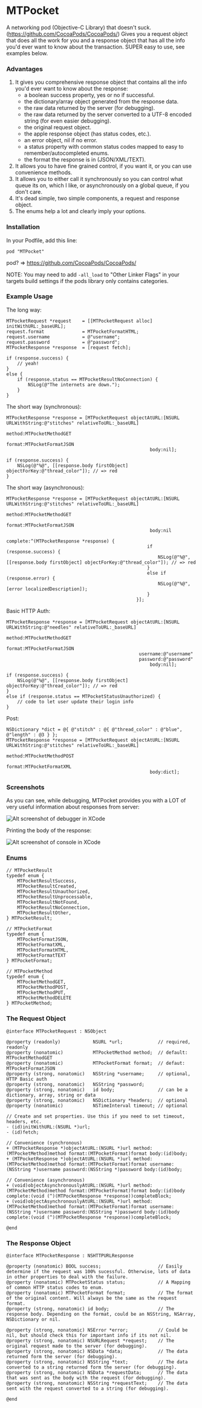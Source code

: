 MTPocket
========

A networking pod (Objective-C Library) that doesn't suck. (https://github.com/CocoaPods/CocoaPods/)
Gives you a request object that does all the work for you and a response object that has all the info you'd ever want to know about the transaction.
SUPER easy to use, see examples below.

### Advantages

1. It gives you comprehensive response object that contains all the info you'd ever want to know about the response:
	- a boolean success property, yes or no if successful.
	- the dictionary/array object generated from the response data.
	- the raw data returned by the server (for debugging).
	- the raw data returned by the server converted to a UTF-8 encoded string (for even easier debugging).
	- the original request object.
	- the apple response object (has status codes, etc.).
	- an error object, nil if no error.
	- a status property with common status codes mapped to easy to remember/autocompleted enums.
	- the format the response is in (JSON/XML/TEXT).
2. It allows you to have fine grained control, if you want it, or you can use convenience methods.
3. It allows you to either call it synchronously so you can control what queue its on, which I like, or asynchronously on a global queue, if you don't care.
4. It's dead simple, two simple components, a request and response object.
5. The enums help a lot and clearly imply your options.


### Installation

In your Podfile, add this line:

    pod "MTPocket"

pod? => https://github.com/CocoaPods/CocoaPods/

NOTE: You may need to add `-all_load` to "Other Linker Flags" in your targets build settings if the pods library only contains categories.

### Example Usage

The long way:

	MTPocketRequest *request	= [[MTPocketRequest alloc] initWithURL:_baseURL];
	request.format				= MTPocketFormatHTML;
	request.username			= @"username";
	request.password			= @"password";
	MTPocketResponse *response	= [request fetch];
	
	if (response.success) {
		// yeah!
	}
	else {
		if (response.status == MTPocketResultNoConnection) {
			NSLog(@"The internets are down.");
		}
	}

The short way (synchronous):

	MTPocketResponse *response = [MTPocketRequest objectAtURL:[NSURL URLWithString:@"stitches" relativeToURL:_baseURL]
													   method:MTPocketMethodGET
													   format:MTPocketFormatJSON
														 body:nil];
														
	if (response.success) {
		NSLog(@"%@", [[response.body firstObject] objectForKey:@"thread_color"]); // => red
	}

The short way (asynchronous):

	MTPocketResponse *response = [MTPocketRequest objectAtURL:[NSURL URLWithString:@"stitches" relativeToURL:_baseURL]
													   method:MTPocketMethodGET
													   format:MTPocketFormatJSON
														 body:nil
													 complete:^(MTPocketResponse *response) {
														if (response.success) {
															NSLog(@"%@", [[response.body firstObject] objectForKey:@"thread_color"]); // => red
														}
														else if (response.error) {
															NSLog(@"%@", [error localizedDescription]);
														}
													}];

Basic HTTP Auth:

	MTPocketResponse *response = [MTPocketRequest objectAtURL:[NSURL URLWithString:@"needles" relativeToURL:_baseURL]
													   method:MTPocketMethodGET
													   format:MTPocketFormatJSON
													 username:@"username"
													 password:@"password"
														 body:nil];
														
	if (response.success) {
		NSLog(@"%@", [[response.body firstObject] objectForKey:@"thread_color"]); // => red
	}
	else if (response.status == MTPocketStatusUnauthorized) {
		// code to let user update their login info
	}

Post:

	NSDictionary *dict = @{ @"stitch" : @{ @"thread_color" : @"blue", @"length" : @3 } };
	MTPocketResponse *response = [MTPocketRequest objectAtURL:[NSURL URLWithString:@"stitches" relativeToURL:_baseURL]
													   method:MTPocketMethodPOST
													   format:MTPocketFormatXML
														 body:dict];

### Screenshots

As you can see, while debugging, MTPocket provides you with a LOT of very useful information about responses from server:

![Alt screenshot of debugger in XCode](http://d.pr/i/R0nb/2GQ5NysC "XCode Debugger Interface")

Printing the body of the response:

![Alt screenshot of console in XCode](http://d.pr/i/fMuY/uqfLDL5a "Printing body of response")

### Enums

	// MTPocketResult
	typedef enum {
	  	MTPocketResultSuccess,
		MTPocketResultCreated,
	  	MTPocketResultUnauthorized,
	  	MTPocketResultUnprocessable,
		MTPocketResultNotFound,
		MTPocketResultNoConnection,
		MTPocketResultOther,
	} MTPocketResult;
	
	// MTPocketFormat
	typedef enum {
		MTPocketFormatJSON,
		MTPocketFormatXML,
		MTPocketFormatHTML,
		MTPocketFormatTEXT
	} MTPocketFormat;
	
	// MTPocketMethod
	typedef enum {
		MTPocketMethodGET,
		MTPocketMethodPOST,
		MTPocketMethodPUT,
		MTPocketMethodDELETE
	} MTPocketMethod;

### The Request Object

	@interface MTPocketRequest : NSObject
	
	@property (readonly)			NSURL *url;				// required, readonly
	@property (nonatomic)			MTPocketMethod method;	// default: MTPocketMethodGET
	@property (nonatomic)			MTPocketFormat format;	// defaut: MTPocketFormatJSON
	@property (strong, nonatomic)	NSString *username;		// optional, HTTP Basic auth
	@property (strong, nonatomic)	NSString *password;
	@property (strong, nonatomic)	id body;				// can be a dictionary, array, string or data
	@property (strong, nonatomic)	NSDictionary *headers;	// optional
	@property (nonatomic)			NSTimeInterval timeout;	// optional
	
	// Create and set properties. Use this if you need to set timeout, headers, etc.
	- (id)initWithURL:(NSURL *)url;
	- (id)fetch;
	
	// Convenience (synchronous) 
	+ (MTPocketResponse *)objectAtURL:(NSURL *)url method:(MTPocketMethod)method format:(MTPocketFormat)format body:(id)body;
	+ (MTPocketResponse *)objectAtURL:(NSURL *)url method:(MTPocketMethod)method format:(MTPocketFormat)format username:(NSString *)username password:(NSString *)password body:(id)body;
	
	// Convenience (asynchronous)
	+ (void)objectAsynchronouslyAtURL:(NSURL *)url method:(MTPocketMethod)method format:(MTPocketFormat)format body:(id)body complete:(void (^)(MTPocketResponse *response))completeBlock;
	+ (void)objectAsynchronouslyAtURL:(NSURL *)url method:(MTPocketMethod)method format:(MTPocketFormat)format username:(NSString *)username password:(NSString *)password body:(id)body complete:(void (^)(MTPocketResponse *response))completeBlock;
	
	@end

### The Response Object

	@interface MTPocketResponse : NSHTTPURLResponse
	
	@property (nonatomic) BOOL success;						// Easily determine if the request was 100% sucessful. Otherwise, lots of data in other properties to deal with the failure.
	@property (nonatomic) MTPocketStatus status;			// A Mapping of common HTTP status codes to enum.
	@property (nonatomic) MTPocketFormat format;			// The format of the original content. Will always be the same as the request format.
	@property (strong, nonatomic) id body;					// The response body. Depending on the format, could be an NSString, NSArray, NSDictionary or nil.
	
	@property (strong, nonatomic) NSError *error;			// Could be nil, but should check this for important info if its not nil.
	@property (strong, nonatomic) NSURLRequest *request;	// The original request made to the server (for debugging).
	@property (strong, nonatomic) NSData *data;				// The data returned form the server (for debugging).
	@property (strong, nonatomic) NSString *text;			// The data converted to a string returned form the server (for debugging).
	@property (strong, nonatomic) NSData *requestData;		// The data that was sent as the body with the request (for debugging).
	@property (strong, nonatomic) NSString *requestText;	// The data sent with the request converted to a string (for debugging).
	
	@end